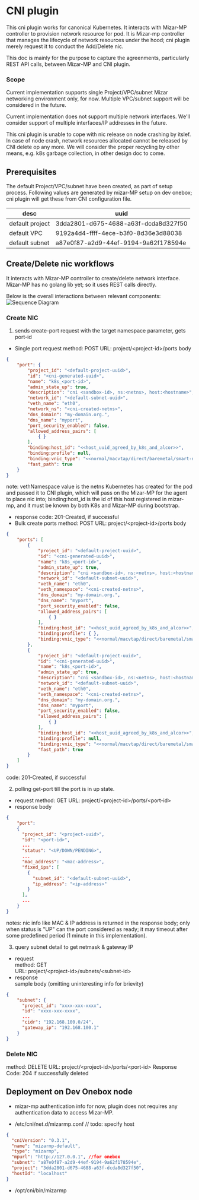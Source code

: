 # CNI plugin
This cni plugin works for canonical Kubernetes. It interacts with Mizar-MP controller to provision network resource for pod. It is Mizar-mp controller that manages the lifecycle of network resources under the hood; cni plugin merely request it to conduct the Add/Delete nic.

This doc is mainly for the purpose to capture the agreenments, particularly REST API calls, between Mizar-MP and CNI plugin.

### Scope
Current implementation supports single Project/VPC/subnet Mizar networking environment only, for now. Multiple VPC/subnet support will be considered in the future. 

Current implementation does not support multiple network interfaces. We'll consider support of multiple interfaces/IP addresses in the future.

This cni plugin is unable to cope with nic release on node crashing by itslef. In case of node crash, network resources allocated cannot be released by CNI delete op any more. We will consider the proper recycling by other means, e.g. k8s garbage collection, in other design doc to come. 


## Prerequisites
The default Project/VPC/subnet have been created, as part of setup process. Following values are generated by mizar-MP setup on dev onebox; cni plugin will get these from CNI configuration file.

| desc | uuid |
| --- | --- | 
| default project | 3dda2801-d675-4688-a63f-dcda8d327f50 |
| default VPC | 9192a4d4-ffff-4ece-b3f0-8d36e3d88038 | 
| default subnet | a87e0f87-a2d9-44ef-9194-9a62f178594e |

## Create/Delete nic workflows
It interacts with Mizar-MP controller to create/delete network interface. Mizar-MP has no golang lib yet; so it uses REST calls directly.

Below is the overall interactions between relevant components: ![Sequence Diagram](mizar-mp-cniplugin-seq.png)

### Create NIC
1. sends create-port request with the target namespace parameter, gets port-id
* Single port request
method: POST
URL: project/\<project-id\>/ports
body
```json
{
    "port": {
        "project_id": "<default-project-uuid>",
        "id": "<cni-generated-uuid>",
        "name": "k8s_<port-id>",
        "admin_state_up": true,
        "description": "cni <sandbox-id>, ns:<netns>, host:<hostname>",
        "network_id": "<default-subnet-uuid>",
        "veth_name": "eth0",
        "network_ns": "<cni-created-netns>",
        "dns_domain": "my-domain.org.",
        "dns_name": "myport",
        "port_security_enabled": false,
        "allowed_address_pairs": [
            { }
        ],
        "binding:host_id": "<<host_uuid_agreed_by_k8s_and_alcor>>",
        "binding:profile": null,
        "binding:vnic_type": "<<normal/macvtap/direct/baremetal/smart-nic, default is normal>>",
        "fast_path": true
    }
}
```
note: vethNamespace value is the netns Kubernetes has created for the pod and passed it to CNI plugin, which will pass on the Mizar-MP for the agent to place nic into;
binding:host_id is the id of this host registered in mizar-mp, and it must be known by both K8s and Mizar-MP during bootstrap. 
* response
code: 201-Created, if successful
* Bulk create ports
method: POST
URL: project/\<project-id\>/ports
body
```json
{
    "ports": [
        {
            "project_id": "<default-project-uuid>",
            "id": "<cni-generated-uuid>",
            "name": "k8s_<port-id>",
            "admin_state_up": true,
            "description": "cni <sandbox-id>, ns:<netns>, host:<hostname>",
            "network_id": "<default-subnet-uuid>",
            "veth_name": "eth0",
            "veth_namespace": "<cni-created-netns>",
            "dns_domain": "my-domain.org.",
            "dns_name": "myport",
            "port_security_enabled": false,
            "allowed_address_pairs": [
                { }
            ],
            "binding:host_id": "<<host_uuid_agreed_by_k8s_and_alcor>>",
            "binding:profile": { },
            "binding:vnic_type": "<<normal/macvtap/direct/baremetal/smart-nic, default is normal>>"
        },
        {
            "project_id": "<default-project-uuid>",
            "id": "<cni-generated-uuid>",
            "name": "k8s_<port-id>",
            "admin_state_up": true,
            "description": "cni <sandbox-id>, ns:<netns>, host:<hostname>",
            "network_id": "<default-subnet-uuid>",
            "veth_name": "eth0",
            "veth_namespace": "<cni-created-netns>",
            "dns_domain": "my-domain.org.",
            "dns_name": "myport",
            "port_security_enabled": false,
            "allowed_address_pairs": [
                { }
            ],
            "binding:host_id": "<<host_uuid_agreed_by_k8s_and_alcor>>",
            "binding:profile": null,
            "binding:vnic_type": "<<normal/macvtap/direct/baremetal/smart-nic, default is normal>>",
            "fast_path": true
        }
    ]
}
```
code: 201-Created, if successful

2. polling get-port till the port is in up state.
* request
method: GET
URL: project/\<project-id\>/ports/\<port-id\>
* response
body
```json
{
    "port": 
    {
      "project_id": "<project-uuid>",
      "id": "<port-id>",
      ...
      "status": "<UP/DOWN/PENDING>",
      ...
      "mac_address": "<mac-address>",
      "fixed_ips": [
        {  
          "subnet_id": "<default-subnet-uuid>",
          "ip_address": "<ip-address>"
        }
      ],
      ... 
    }
}
```
notes:
nic info like MAC & IP address is returned in the response body;
only when status is "UP" can the port considered as ready; it may timeout after some predefined period (1 minute in this implementation).  

3. query subnet detail to get netmask & gateway IP
* request
<br/>method: GET
<br/>URL: project/\<project-id\>/subnets/\<subnet-id\>
* response
<br/> sample body (omitting uninteresting info for brievity)
```json
{
    "subnet": {
      "project_id": "xxxx-xxx-xxxx",
      "id": "xxxx-xxx-xxxx",
      ...
      "cidr": "192.168.100.0/24",
      "gateway_ip": "192.168.100.1"    
    }
}
```

### Delete NIC
method: DELETE
URL: project/\<project-id\>/ports/\<port-id\>
Response Code: 204 if successfully deleted

## Deployment on Dev Onebox node
* mizar-mp authentication info
for now, plugin does not requires any authentication data to access Mizar-MP.

* /etc/cni/net.d/mizarmp.conf
// todo: specify host
```json
{
  "cniVersion": "0.3.1",
  "name": "mizarmp-default",
  "type": "mizarmp",
  "mpurl": "http://127.0.0.1", //for onebox
  "subnet": "a87e0f87-a2d9-44ef-9194-9a62f178594e",
  "project": "3dda2801-d675-4688-a63f-dcda8d327f50",
  "hostId": "localhost"
}
```

* /opt/cni/bin/mizarmp
